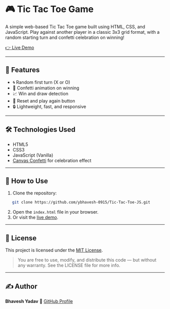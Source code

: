# 🎮 Tic Tac Toe Game

A simple web-based Tic Tac Toe game built using HTML, CSS, and JavaScript. Play against another player in a classic 3x3 grid format, with a random starting turn and confetti celebration on winning!

[👉 Live Demo](https://ybhavesh-0915.github.io/Tic-Tac-Toe-JS/)

---

## 🚀 Features

- 🌀 Random first turn (X or O)
- 🎉 Confetti animation on winning
- 📈 Win and draw detection
- 🔁 Reset and play again button
- 🔒 Lightweight, fast, and responsive

---

## 🛠️ Technologies Used

- HTML5  
- CSS3  
- JavaScript (Vanilla)  
- [Canvas Confetti](https://www.kirilv.com/canvas-confetti/) for celebration effect

---

## 📂 How to Use

1. Clone the repository:
```bash
   git clone https://github.com/ybhavesh-0915/Tic-Tac-Toe-JS.git
````
2. Open the `index.html` file in your browser.
3. Or visit the [live demo](https://ybhavesh-0915.github.io/Tic-Tac-Toe-JS/).

---

## 📄 License

This project is licensed under the [MIT License](LICENSE).
> You are free to use, modify, and distribute this code — but without any warranty. See the LICENSE file for more info.

---

## ✍️ Author

**Bhavesh Yadav**
🔗 [GitHub Profile](https://github.com/ybhavesh-0915)
